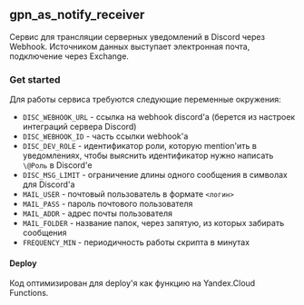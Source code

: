 ## gpn_as_notify_receiver

Сервис для трансляции серверных уведомлений в Discord через Webhook.
Источником данных выступает электронная почта, подключение через Exchange.

### Get started
Для работы сервиса требуются следующие переменные окружения:
- `DISC_WEBHOOK_URL` - ссылка на webhook discord'a (берется из настроек интеграций сервера Discord)
- `DISC_WEBHOOK_ID` - часть ссылки webhook'a
- `DISC_DEV_ROLE` - идентификатор роли, которую mention'ить в уведомлениях, чтобы выяснить идентификатор нужно написать `\@Роль` в Discord'e
- `DISC_MSG_LIMIT` - ограничение длины одного сообщения в символах для Discord'a
- `MAIL_USER` - почтовый пользователь в формате `<логин>` 
- `MAIL_PASS` - пароль почтового пользователя
- `MAIL_ADDR` - адрес почты пользователя
- `MAIL_FOLDER` - название папок, через запятую, из которых забирать сообщения
- `FREQUENCY_MIN` - периодичность работы скрипта в минутах

#### Deploy
Код оптимизирован для deploy'я как функцию на Yandex.Cloud Functions.